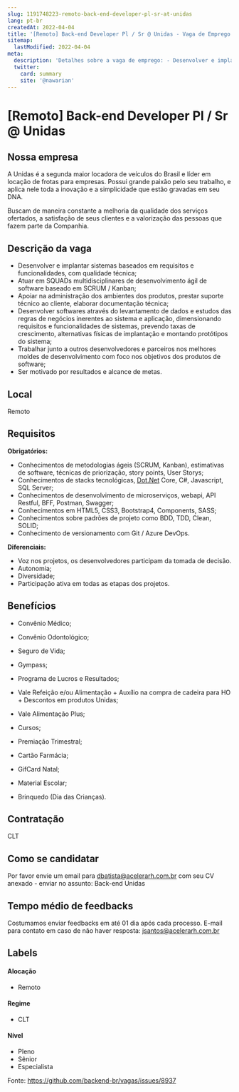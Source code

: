 ```yaml
---
slug: 1191748223-remoto-back-end-developer-pl-sr-at-unidas
lang: pt-br
createdAt: 2022-04-04
title: '[Remoto] Back-end Developer Pl / Sr @ Unidas - Vaga de Emprego'
sitemap:
  lastModified: 2022-04-04
meta:
  description: 'Detalhes sobre a vaga de emprego: - Desenvolver e implantar sistemas baseados em requisitos e funcionalidades, com qualidade técnica; - Atuar em SQUADs multidisciplinares de desenvolvimento ágil de software baseado em SCRUM / Kanban; - Apoiar na administração dos ambientes dos produtos, prestar suporte técnico ao cliente, elaborar documentação técnica; - Desenvolver softwares através do levantamento de dados e estudos das regras de negócios inerentes ao sistema e aplicação, dimensionando requisitos e funcionalidades de sistemas, prevendo taxas de crescimento, alternativas físicas de implantação e montando protótipos do sistema; - Trabalhar junto a outros desenvolvedores e parceiros nos melhores moldes de desenvolvimento com foco nos objetivos dos produtos de software; - Ser motivado por resultados e alcance de metas.'
  twitter:
    card: summary
    site: '@nawarian'
---
```


# [Remoto] Back-end Developer Pl / Sr @ Unidas

## Nossa empresa

A Unidas é a segunda maior locadora de veículos do Brasil e líder em locação de frotas para empresas. Possui grande paixão pelo seu trabalho, e aplica nele toda a inovação e a simplicidade que estão gravadas em seu DNA.

Buscam de maneira constante a melhoria da qualidade dos serviços ofertados, a satisfação de seus clientes e a valorização das pessoas que fazem parte da Companhia.

## Descrição da vaga

- Desenvolver e implantar sistemas baseados em requisitos e funcionalidades, com qualidade técnica;
- Atuar em SQUADs multidisciplinares de desenvolvimento ágil de software baseado em SCRUM / Kanban;
- Apoiar na administração dos ambientes dos produtos, prestar suporte técnico ao cliente, elaborar documentação técnica;
- Desenvolver softwares através do levantamento de dados e estudos das regras de negócios inerentes ao sistema e aplicação, dimensionando requisitos e funcionalidades de sistemas, prevendo taxas de crescimento, alternativas físicas de implantação e montando protótipos do sistema;
- Trabalhar junto a outros desenvolvedores e parceiros nos melhores moldes de desenvolvimento com foco nos objetivos dos produtos de software;
- Ser motivado por resultados e alcance de metas.

## Local

Remoto

## Requisitos

**Obrigatórios:**
- Conhecimentos de metodologias ágeis (SCRUM, Kanban), estimativas de software, técnicas de priorização, story points, User Storys;
- Conhecimentos de stacks tecnológicas, [Dot.Net](http://dot.net/) Core, C#, Javascript, SQL Server;
- Conhecimentos de desenvolvimento de microserviços, webapi, API Restful, BFF, Postman, Swagger;
- Conhecimentos em HTML5, CSS3, Bootstrap4, Components, SASS;
- Conhecimentos sobre padrões de projeto como BDD, TDD, Clean, SOLID;
- Conhecimento de versionamento com Git / Azure DevOps.

**Diferenciais:**
- Voz nos projetos, os desenvolvedores participam da tomada de decisão.
- Autonomia;
- Diversidade;
- Participação ativa em todas as etapas dos projetos.

## Benefícios

- Convênio Médico;

- Convênio Odontológico;

- Seguro de Vida;

- Gympass;

- Programa de Lucros e Resultados;

- Vale Refeição e/ou Alimentação + Auxílio na compra de cadeira para HO + Descontos em produtos Unidas;

- Vale Alimentação Plus;

- Cursos;

- Premiação Trimestral;

- Cartão Farmácia;

- GifCard Natal;

- Material Escolar;

- Brinquedo (Dia das Crianças).

## Contratação

CLT

## Como se candidatar

Por favor envie um email para dbatista@acelerarh.com.br com seu CV anexado - enviar no assunto: Back-end Unidas

## Tempo médio de feedbacks

Costumamos enviar feedbacks em até 01 dia após cada processo.
E-mail para contato em caso de não haver resposta: jsantos@acelerarh.com.br

## Labels
<!-- retire os labels que não fazem sentido à vaga -->

#### Alocação
- Remoto

#### Regime
- CLT

#### Nível
- Pleno
- Sênior
- Especialista




Fonte: https://github.com/backend-br/vagas/issues/8937